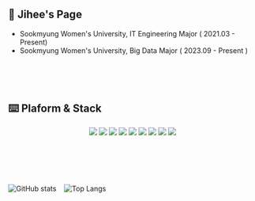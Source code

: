 <div>
  
## 💭 Jihee's Page
- Sookmyung Women's University, IT Engineering Major ( 2021.03 - Present)
- Sookmyung Women's University, Big Data Major ( 2023.09 - Present )
</br>


</br>
</br>

## ⌨️ Plaform & Stack
<div align="center">
  <img src="https://img.shields.io/badge/Swift-F05138?style=flat&logo=Swift&logoColor=white"/>
  <img src="https://img.shields.io/badge/Android-3DDC84?style=flat&logo=Android&logoColor=white">
  <img src="https://img.shields.io/badge/Python-3776AB?style=flat&logo=python&logoColor=white"/>
  <img src="https://img.shields.io/badge/C-A8B9CC?style=flat&logo=C&logoColor=white"/>
  <img src="https://img.shields.io/badge/Java-007396?style=flat&logo=OpenJDK&logoColor=white"/>
  <img src="https://img.shields.io/badge/JavaScript-F7DF1E?style=flat&logo=javascript&logoColor=black">
  <img src="https://img.shields.io/badge/React-61DAFB?style=flat&logo=react&logoColor=black">
  <img src="https://img.shields.io/badge/HTML-E34F26?style=flat&logo=html5&logoColor=white">
  <img src="https://img.shields.io/badge/CSS-1572B6?style=flat&logo=css3&logoColor=white">
</div>


</br></br></br></br>

<div style="display: flex;">
  <img src="https://github-readme-stats.vercel.app/api?username=Anjihee&show_icons=true&theme=radical" alt="GitHub stats" />
  &nbsp;&nbsp;&nbsp;&nbsp; <!-- 간격을 원하시면 이 부분을 조정하세요 -->
  <img src="https://github-readme-stats.vercel.app/api/top-langs/?username=Anjihee" alt="Top Langs" />
</div>



</div>


